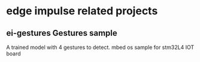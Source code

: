 # edge impulse related projects
## ei-gestures Gestures sample 
A trained model with 4 gestures to detect.
mbed os sample for stm32L4 IOT board

